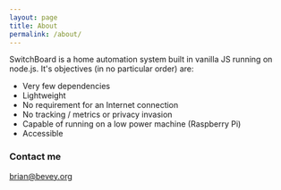 ```yaml
---
layout: page
title: About
permalink: /about/
---
```


SwitchBoard is a home automation system built in vanilla JS running on node.js.  It's objectives (in no particular order) are:

* Very few dependencies
* Lightweight
* No requirement for an Internet connection
* No tracking / metrics or privacy invasion
* Capable of running on a low power machine (Raspberry Pi)
* Accessible

### Contact me

[brian@bevey.org](mailto:brian@bevey.org)

